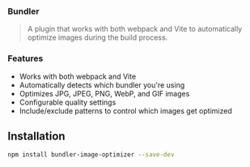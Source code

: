 ### Bundler 

> A plugin that works with both webpack and Vite to automatically optimize images during the build process.

### Features

- Works with both webpack and Vite
- Automatically detects which bundler you're using
- Optimizes JPG, JPEG, PNG, WebP, and GIF images
- Configurable quality settings
- Include/exclude patterns to control which images get optimized

## Installation

```bash
npm install bundler-image-optimizer --save-dev


